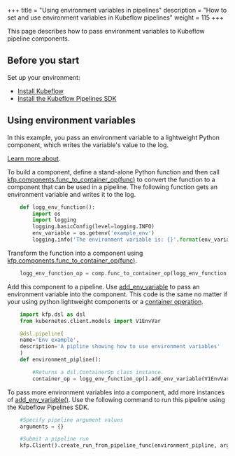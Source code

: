 +++
title = "Using environment variables in pipelines"
description = "How to set and use environment variables in Kubeflow pipelines"
weight = 115
+++

This page describes how to pass environment variables to Kubeflow pipeline 
components.

## Before you start

Set up your environment: 

- [Install Kubeflow](https://www.kubeflow.org/docs/started/getting-started/)
- [Install the Kubeflow Pipelines SDK](https://www.kubeflow.org/docs/pipelines/sdk/install-sdk/)



## Using environment variables 

In this example, you pass an environment variable to a lightweight Python 
component, which writes the variable's value to the log.

[Learn more about](https://www.Kubeflow.org/docs/pipelines/sdk/lightweight-python-components/).

To build a component, define a stand-alone Python function and then call 
[kfp.components.func_to_container_op(func)](https://kubeflow-pipelines.readthedocs.io/en/latest/source/kfp.components.html#kfp.components.func_to_container_op) to convert the 
function to a component that can be used in a pipeline. The following function gets an 
environment variable and writes it to the log.

```python
    def logg_env_function():
        import os
        import logging
        logging.basicConfig(level=logging.INFO)
        env_variable = os.getenv('example_env')
        logging.info('The environment variable is: {}'.format(env_variable))
```

Transform the function into a component using 
[kfp.components.func_to_container_op(func)](https://kubeflow-pipelines.readthedocs.io/en/latest/source/kfp.components.html#kfp.components.func_to_container_op).  
```python
    logg_env_function_op = comp.func_to_container_op(logg_env_function, base_image='tensorflow/tensorflow:1.11.0-py3')
```

Add this component to a pipeline. Use [add_env_variable](https://kubeflow-pipelines.readthedocs.io/en/latest/source/kfp.dsl.html#kfp.dsl.ContainerOp.container) to pass an 
environment variable into the component. This code is the same no matter if your
using python lightweight components or a [container operation](https://kubeflow-pipelines.readthedocs.io/en/latest/source/kfp.dsl.html#kfp.dsl.ContainerOp). 


```python
    import kfp.dsl as dsl
    from kubernetes.client.models import V1EnvVar

    @dsl.pipeline(
    name='Env example',
    description='A pipline showing how to use environment variables'
    )
    def environment_pipline():

        #Returns a dsl.ContainerOp class instance. 
        container_op = logg_env_function_op().add_env_variable(V1EnvVar(name='example_env', value='env_variable')) 
```

To pass more environment variables into a component, add more instances of 
[add_env_variable()](https://kubeflow-pipelines.readthedocs.io/en/latest/source/kfp.dsl.html#kfp.dsl.ContainerOp.container). Use the following command to run this pipeline using the 
Kubeflow Pipelines SDK.

```python
    #Specify pipeline argument values
    arguments = {}

    #Submit a pipeline run
    kfp.Client().create_run_from_pipeline_func(environment_pipline, arguments=arguments)
```